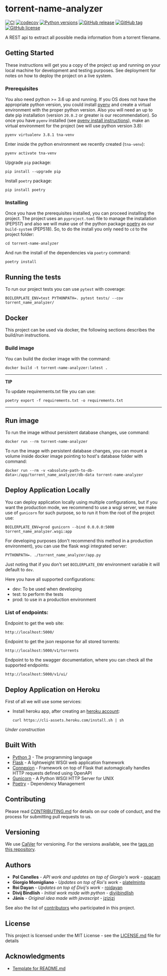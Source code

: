 # torrent-name-analyzer

[![CI](https://github.com/opacam/torrent-name-analyzer/workflows/CI/badge.svg?branch=develop)](https://github.com/opacam/torrent-name-analyzer/actions)
[![codecov](https://codecov.io/gh/opacam/torrent-name-analyzer/branch/develop/graph/badge.svg?token=C65WnnEqQw)](https://codecov.io/gh/opacam/torrent-name-analyzer)
[![Python versions](https://img.shields.io/badge/Python-3.6+-brightgreen.svg?style=flat)](https://www.python.org/downloads/)
[![GitHub release](https://img.shields.io/github/release/opacam/torrent-name-analyzer.svg)](https://gitHub.com/opacam/torrent-name-analyzer/releases/)
[![GitHub tag](https://img.shields.io/github/tag/opacam/torrent-name-analyzer.svg)](https://gitHub.com/opacam/torrent-name-analyzer/tags/)
[![GitHub license](https://img.shields.io/github/license/opacam/torrent-name-analyzer.svg)](https://github.com/opacam/torrent-name-analyzer/blob/master/LICENSE.md)


A REST api to extract all possible media information from a torrent
filename.

## Getting Started

These instructions will get you a copy of the project up and running on your
local machine for development and testing purposes. See deployment for notes on
how to deploy the project on a live system.

### Prerequisites

You also need python >= 3.6 up and running. If you OS does not have the
appropriate python version, you could install [pyenv](https://github.com/pyenv/pyenv) 
and create a virtual environment with the proper python version. Also you will
need an up to date pip installation (version `20.0.2` or greater is our
recommendation). So once you have `pyenv` installed
(see [pyenv install instructions](https://github.com/pyenv/pyenv#installation)), 
make an virtual environment for the project (we will use python version 3.8):

```
pyenv virtualenv 3.8.1 tna-venv
```

Enter inside the python environment we recently created (`tna-venv`):
```
pyenv activate tna-venv
```

Upgrade `pip` package:
```
pip install --upgrade pip
```

Install `poetry` package:
```
pip install poetry
```

### Installing

Once you have the prerequisites installed, you can proceed installing the
project. The project uses an `pyproject.toml` file to manage the installation
(PEP517) and also we will make use of the python package
[poetry](https://github.com/python-poetry/poetry) as our `build-system`
(PEP518). So, to do the install you only need to `cd` to the
project folder:

```
cd torrent-name-analyzer
```

And run the install of the dependencies via `poetry` command:

```
poetry install
```


## Running the tests

To run our project tests you can use `pytest` with coverage:

```
BOILERPLATE_ENV=test PYTHONPATH=. pytest tests/ --cov torrent_name_analyzer/
```

## Docker

This project can be used via docker, the following sections describes
the build/run instructions.

### Build image

You can build the docker image with the command:

```
docker build -t torrent-name-analyzer:latest .
```

---
**TIP**

To update requirements.txt file you can use:

```
poetry export -f requirements.txt -o requirements.txt
```

---

## Run image

To run the image without persistent database changes, use command:

```
docker run --rm torrent-name-analyzer
```

To run the image with persistent database changes, you can mount a
volume inside docker image pointing to host's database folder with
command:

```
docker run --rm -v <absolute-path-to-db-data>:/app/torrent_name_analyzer/db-data torrent-name-analyzer
```

## Deploy Application Locally

You can deploy application locally using multiple configurations, but
if you want the production mode, we recommend to use a wsgi server, we
make use of `gunicorn` for such purpose, so to run it from the root
of the project use:

```
BOILERPLATE_ENV=prod gunicorn --bind 0.0.0.0:5000 torrent_name_analyzer.wsgi:app
```

For developing purposes (don't recommend this method in a production
environment), you can use the flask wsgi integrated server:

```
PYTHONPATH=. ./torrent_name_analyzer/app.py
```

Just noting that if you don't set `BOILERPLATE_ENV` environment variable
it will default to `dev`.

Here you have all supported configurations:

- dev: To be used when developing
- test: to perform the tests
- prod: to use in a production environment

### List of endpoints:

Endpoint to get the web site:

```
http://localhost:5000/
```

Endpoint to get the json response for all stored torrents:

```
http://localhost:5000/v1/torrents
```

Endpoint to to the swagger documentation, where you can check all the
supported endpoints:

```
http://localhost:5000/v1/ui/
```

## Deploy Application on Heroku

First of all we will use some services:
  - Install heroku app, after creating an [heroku account](https://signup.heroku.com/):

    ```
    curl https://cli-assets.heroku.com/install.sh | sh
    ```

*Under construction*


## Built With

* [Python 3](https://docs.python.org/3/) - The programming language
* [Flask](https://flask.palletsprojects.com/en/1.1.x/) - A lightweight WSGI web application framework
* [Connexion](https://connexion.readthedocs.io/en/latest/) - Framework on top of Flask that automagically handles HTTP requests defined using OpenAPI
* [Gunicorn](https://gunicorn.org/#docs/) - A Python WSGI HTTP Server for UNIX
* [Poetry](https://python-poetry.org/docs/) - Dependency Management

## Contributing

Please read [CONTRIBUTING.md](CONTRIBUTING.md) for details on our code of
conduct, and the process for submitting pull requests to us.

## Versioning

We use [CalVer](https://calver.org/) for versioning. For the versions available,
see the [tags on this repository](https://github.com/opacam/torrent-name-analyzer/tags).


## Authors

* **Pol Canelles** - *API work and updates on top of Giorgio's work* - [opacam](https://github.com/opacam)
* **Giorgio Momigliano** - *Updates on top of Roi's work* - [platelminto](https://github.com/platelminto)
* **Roi Dayan** - *Updates on top of Divij's work* - [roidayan](https://github.com/roidayan)
* **Divij Bindlish** - *Initial work made with python* - [divijbindlish](https://github.com/divijbindlish)
* **Jānis** - *Original idea made with javascript* - [jzjzjzj](https://github.com/jzjzjzj)

See also the list of [contributors](https://github.com/opacam/torrent-name-analyzer/contributors)
who participated in this project.

## License

This project is licensed under the MIT License - see the [LICENSE.md](LICENSE.md) file for details

## Acknowledgments

* [Template for README.md](https://gist.github.com/PurpleBooth/109311bb0361f32d87a2)
